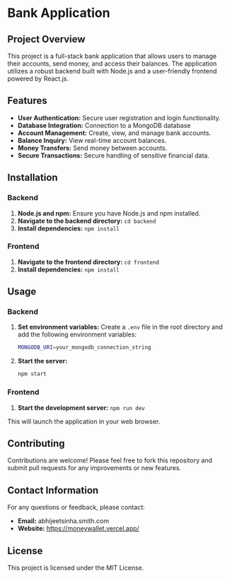 # Bank Application

## Project Overview

This project is a full-stack bank application that allows users to manage their accounts, send money, and access their balances. The application utilizes a robust backend built with Node.js and a user-friendly frontend powered by React.js.

## Features

- **User Authentication:** Secure user registration and login functionality.
- **Database Integration:** Connection to a MongoDB database
- **Account Management:** Create, view, and manage bank accounts.
- **Balance Inquiry:** View real-time account balances.
- **Money Transfers:** Send money between accounts.
- **Secure Transactions:** Secure handling of sensitive financial data.

## Installation

### Backend

1. **Node.js and npm:** Ensure you have Node.js and npm installed.
2. **Navigate to the backend directory:** `cd backend`
3. **Install dependencies:** `npm install`

### Frontend

1. **Navigate to the frontend directory:** `cd frontend`
2. **Install dependencies:** `npm install`

## Usage

### Backend

1. **Set environment variables:** Create a `.env` file in the root directory and add the following environment variables:
   ```bash
   MONGODB_URI=your_mongodb_connection_string
   ```
2. **Start the server:**
   ```bash
   npm start
   ```

### Frontend

1. **Start the development server:** `npm run dev`

This will launch the application in your web browser.

## Contributing

Contributions are welcome! Please feel free to fork this repository and submit pull requests for any improvements or new features.

## Contact Information

For any questions or feedback, please contact:
* **Email:** abhijeetsinha.smith.com
* **Website:** https://moneywallet.vercel.app/


## License

This project is licensed under the MIT License.
